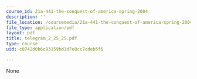 ```yaml
---
course_id: 21a-441-the-conquest-of-america-spring-2004
description: ''
file_location: /coursemedia/21a-441-the-conquest-of-america-spring-2004/c0742d0b6c93159bd1d7e8cc7cdeb5f6_telegram_2_25_25.pdf
file_type: application/pdf
layout: pdf
title: telegram_2_25_25.pdf
type: course
uid: c0742d0b6c93159bd1d7e8cc7cdeb5f6

---
```

None